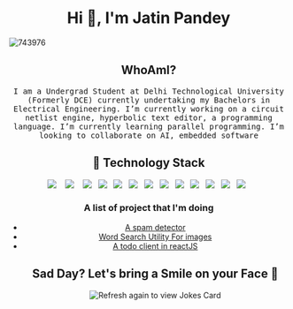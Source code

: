 <h1 align="center">Hi 👋, I'm Jatin Pandey</h1>

![743976](https://user-images.githubusercontent.com/63631162/134329762-9bd5e5aa-6b66-49fa-b1ee-085c40f0a03b.jpg)

<h2 align="center">WhoAmI?</h2>
<p align="center">
  <samp>
I am a Undergrad Student at Delhi Technological University (Formerly DCE) currently undertaking my Bachelors in Electrical Engineering. I’m currently working on a circuit netlist engine, hyperbolic text editor, a programming language. I’m currently learning parallel programming. I’m looking to collaborate on AI, embedded software
  <samp>
</p>
    
<h2 align="center"> 🔭 Technology Stack</h2>
<p align="center">
  <img src="https://img.shields.io/badge/node.js%20-%2343853D.svg?&style=for-the-badge&logo=node.js&logoColor=white" />&nbsp;&nbsp;&nbsp;
  <img src="https://img.shields.io/badge/react%20-%2300D9FF.svg?&style=for-the-badge&logo=react&logoColor=white" />&nbsp;&nbsp;&nbsp;
  <img src="https://img.shields.io/badge/flask%20-%231572B6.svg?&style=for-the-badge&logo=flask&logoColor=white" />&nbsp;&nbsp;
  <img src="https://img.shields.io/badge/django%20-%231572B6.svg?&style=for-the-badge&logo=django&logoColor=white" />&nbsp;&nbsp;
  <img src="https://img.shields.io/badge/docker%20-%231572B6.svg?&style=for-the-badge&logo=docker&logoColor=white" />&nbsp;&nbsp; 
  <img src="https://img.shields.io/badge/javascript%20-%231572B6.svg?&style=for-the-badge&logo=javascript&logoColor=white" />&nbsp;&nbsp;
  <img src="https://img.shields.io/badge/mongodb%20-%231572B6.svg?&style=for-the-badge&logo=mongodb&logoColor=white" />&nbsp;&nbsp;
  <img src="https://img.shields.io/badge/mysql%20-%231572B6.svg?&style=for-the-badge&logo=mysql&logoColor=white" />&nbsp;&nbsp;
  <img src="https://img.shields.io/badge/python%20-%231572B6.svg?&style=for-the-badge&logo=python&logoColor=yellow" />&nbsp;&nbsp;
  <img src="https://img.shields.io/badge/tensorflow%20-%231572B6.svg?&style=for-the-badge&logo=tensorflow&logoColor=white" />&nbsp;&nbsp;
  <img src="https://img.shields.io/badge/heroku%20-%231572B6.svg?&style=for-the-badge&logo=heroku&logoColor=white" />&nbsp;&nbsp;
  <img src="https://img.shields.io/badge/git%20-%231572B6.svg?&style=for-the-badge&logo=git&logoColor=white" />&nbsp;&nbsp;
  <img src="https://img.shields.io/badge/kubernetes%20-%231572B6.svg?&style=for-the-badge&logo=kubernetes&logoColor=white" />&nbsp;&nbsp; 
</p>

<h3 align="center"> A list of project that I'm doing</h3>
<p align='center'>
  <ul align='center'>
    <li>
      <a href="https://github.com/jatin837/spambuster">A spam detector</a>
    </li>
    <li>
      <a href="https://github.com/jatin837/imagerep">Word Search Utility For images</a>
    </li>
    <li>
      <a href="https://github.com/jatin837/react-todo">A todo client in reactJS</a>
    </li>
</p>
    
<h2 align="center">Sad Day? Let's bring a Smile on your Face 🐼</h2>
<p align="center">
<img src="https://readme-jokes.vercel.app/api" alt="Refresh again to view Jokes Card" />
</p>
